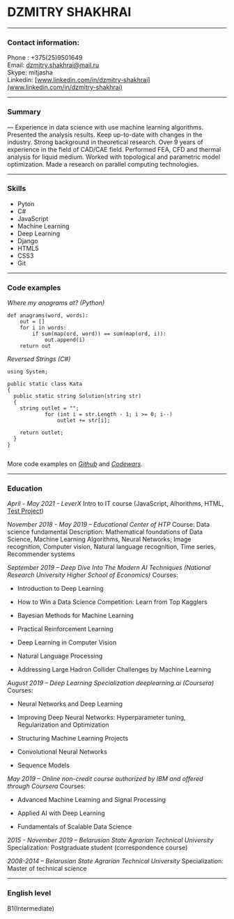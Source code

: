 # DZMITRY SHAKHRAI
***
### Contact information:
Phone : +375(25)9501649\
Email: dzmitry.shakhrai@mail.ru\
Skype: mitjasha\
Linkedin: [www.linkedin.com/in/dzmitry-shakhrai](www.linkedin.com/in/dzmitry-shakhrai)
***
### Summary
— Experience in data science with use machine learning algorithms. Presented the analysis results. Keep up-to-date with changes in the industry. Strong background in theoretical research. Over 9 years of experience in the field of CAD/CAE field. Performed FEA, CFD and thermal analysis for liquid medium. Worked with topological and parametric model optimization. Made a research on parallel computing technologies.
***
### Skills
 - Pyton
 - C# 
 - JavaScript
 - Machine Learning 
 - Deep Learning
 - Django
 - HTML5
 - CSS3 
 - Git 
***
### Code examples
*Where my anagrams at? (Python)*
```
def anagrams(word, words):
    out = []
    for i in words:
        if sum(map(ord, word)) == sum(map(ord, i)): 
            out.append(i)
    return out
```
*Reversed Strings (C#)*
```
using System;

public static class Kata
{
  public static string Solution(string str) 
  {
    string outlet = "";
            for (int i = str.Length - 1; i >= 0; i--)
                outlet += str[i];
                
    return outlet;
  }
}
```
```

```
More code examples on *[Github](https://github.com/mitjasha)* and *[Codewars](https://www.codewars.com/users/mitjasha)*.
***
### Education
*April - May 2021 - LeverX*
Intro to IT course (JavaScript, Alhorithms, HTML, [Test Project](mitjasha.github.io/appfortests/))

*November 2018 - May 2019 – Educational Center of HTP*
Course: Data science fundamental Description: Mathematical foundations of Data Science, Machine Learning Algorithms, Neural Networks, Image recognition, Computer vision, Natural language recognition, Time series, Recommender systems

*September 2019 – Deep Dive Into The Modern AI Techniques (National Research University Higher School of Economics)*
Courses:

- Introduction to Deep Learning

- How to Win a Data Science Competition: Learn from Top Kagglers

- Bayesian Methods for Machine Learning

- Practical Reinforcement Learning

- Deep Learning in Computer Vision

- Natural Language Processing

- Addressing Large Hadron Collider Challenges by Machine Learning

*August 2019 – Deep Learning Specialization deeplearning.ai (Coursera)*
Courses:

- Neural Networks and Deep Learning

- Improving Deep Neural Networks: Hyperparameter tuning, Regularization and Optimization

- Structuring Machine Learning Projects

- Convolutional Neural Networks

- Sequence Models

*May 2019 – Online non-credit course authorized by IBM and offered through Coursera*
Courses:

- Advanced Machine Learning and Signal Processing

- Applied AI with Deep Learning

- Fundamentals of Scalable Data Science

*2015 - November 2019 – Belarusian State Agrarian Technical University*
Specialization: Postgraduate student (correspondence course)

*2008-2014 – Belarusian State Agrarian Technical University*
Specialization: Master of technical science    
***
### English level
B1(Intermediate)
